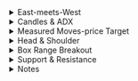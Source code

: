 
<details>
<summary>East-meets-West</summary>
<br>

   <img width="1482" alt="image" src="https://user-images.githubusercontent.com/75510135/201507709-79daff53-a8a4-4b1e-9ab1-784a4d4ce428.png">

   <img width="1482" alt="image" src="https://user-images.githubusercontent.com/75510135/201507873-6e84c414-450f-45c5-9a09-7d8b24962eab.png">
  
   - example
  <img width="1482" alt="image" src="https://user-images.githubusercontent.com/75510135/201507945-ed0909af-8152-4996-8a81-f52620756f92.png">

  - with Bollinger Band & Open Interest
 <img width="1482" alt="image" src="https://user-images.githubusercontent.com/75510135/201508051-ca2d6b6e-be26-4fac-9379-011c89fe0b7c.png">

 - macd
 <img width="1482" alt="image" src="https://user-images.githubusercontent.com/75510135/201508414-fd480896-7972-4f30-85d4-a8bc715fcdb6.png">

 - 9 days EMA
 <img width="1482" alt="image" src="https://user-images.githubusercontent.com/75510135/201508527-1b984f96-2512-418c-a21e-237cdb501b50.png">

 - Volume
 <img width="1482" alt="image" src="https://user-images.githubusercontent.com/75510135/201508643-2fc2eb17-dd92-476b-9ef4-1ecab475c4ed.png">

 
</details>




<details>
<summary>Candles & ADX</summary>
<br>

  <img width="1482" alt="image" src="https://user-images.githubusercontent.com/75510135/201509200-94193cab-2c04-44d9-bb39-740ff9c435ae.png">

  - example
 <img width="1482" alt="image" src="https://user-images.githubusercontent.com/75510135/201509218-cb2f7dd4-ecd6-4df0-b1fe-baccf862620a.png">

 <img width="1482" alt="image" src="https://user-images.githubusercontent.com/75510135/201509250-19624d58-3040-45c0-88d8-7745fdf7d871.png">

 <img width="1482" alt="image" src="https://user-images.githubusercontent.com/75510135/201509276-6212334b-4c77-43ef-8d3b-5134071a742b.png">

 - more concept
 <img width="1482" alt="image" src="https://user-images.githubusercontent.com/75510135/201509361-58adab4c-c34e-47f0-8d12-ece920bcb226.png">

 <img width="1482" alt="image" src="https://user-images.githubusercontent.com/75510135/201509387-73f88b1a-f641-4fff-a8a6-bcf62cc62731.png">

 <img width="1482" alt="image" src="https://user-images.githubusercontent.com/75510135/201509391-5ad957ea-d864-4cd2-ad80-a71048200646.png">

 <img width="1482" alt="image" src="https://user-images.githubusercontent.com/75510135/201509944-f8078d6a-2b80-4e93-8b62-16527590b45e.png">

 <img width="1482" alt="image" src="https://user-images.githubusercontent.com/75510135/201510004-af2860ea-af0d-4c6e-bc85-23ca61f27246.png">

 - uptrend - example
 <img width="1482" alt="image" src="https://user-images.githubusercontent.com/75510135/201510200-814127de-5dcd-455b-9270-859b7c4f8168.png">

 - downtrend or a weektrend - example
 <img width="1482" alt="image" src="https://user-images.githubusercontent.com/75510135/201510278-6f20b1d8-4610-4aee-9ea9-768f3561bbba.png">

 <img width="1482" alt="image" src="https://user-images.githubusercontent.com/75510135/201510662-d47584ef-e0fe-4025-92c3-811a3801bda5.png">

 <img width="1482" alt="image" src="https://user-images.githubusercontent.com/75510135/201510771-2e74119f-3504-4393-b305-ee61287fcfff.png">

 <img width="1482" alt="image" src="https://user-images.githubusercontent.com/75510135/201510853-79c47d9a-2af2-4fa1-bc5e-abecb1a1d1c4.png">

 <img width="1482" alt="image" src="https://user-images.githubusercontent.com/75510135/201510905-d1ddfcf6-1ebf-4904-9121-a1774fcff563.png">

 <img width="1482" alt="image" src="https://user-images.githubusercontent.com/75510135/201510924-2a00f1b6-3926-42c4-80c4-f0b43cb21813.png">

 <img width="1482" alt="image" src="https://user-images.githubusercontent.com/75510135/201510989-9990d34a-5fd2-4225-9145-3478dabb7104.png">

 - Bearish Pattern based on ADX
 <img width="1482" alt="image" src="https://user-images.githubusercontent.com/75510135/201511151-55888523-e33c-40c9-90dd-1120079d33a5.png">

 - Bullish pattern based on ADX
 <img width="1482" alt="image" src="https://user-images.githubusercontent.com/75510135/201511185-4a7b6ed5-1399-4cc0-8358-06cf52b44204.png">

 
</details>



<details>
<summary>Measured Moves-price Target</summary>
<br>

   <img width="1482" alt="image" src="https://user-images.githubusercontent.com/75510135/201511446-c79c2305-bc52-42aa-9d22-0c9ea08f8791.png">

   <img width="1482" alt="image" src="https://user-images.githubusercontent.com/75510135/201511485-44361ffe-22fb-4992-bfe6-2b62c1044d0b.png">

   <img width="1482" alt="image" src="https://user-images.githubusercontent.com/75510135/201511503-0bcd7a33-92ce-4c7d-baa5-c72a96401901.png">

   <img width="1482" alt="image" src="https://user-images.githubusercontent.com/75510135/201511524-e63c6e63-bca4-41b1-ab32-027032500f8e.png">

   <img width="1482" alt="image" src="https://user-images.githubusercontent.com/75510135/201511533-0d5288c9-7c1b-4e1b-8325-579568463fb7.png">

   <img width="1482" alt="image" src="https://user-images.githubusercontent.com/75510135/201511577-994f0b8f-92c5-4c3b-9a92-4725e6b760c2.png">

   <img width="1482" alt="image" src="https://user-images.githubusercontent.com/75510135/201511658-eb613c8d-79fd-4c37-89f2-38ab2b6d6214.png">

   
</details>



<details>
<summary>Head & Shoulder</summary>
<br>

   <img width="1482" alt="image" src="https://user-images.githubusercontent.com/75510135/201511709-ea9e9841-a882-4464-86a0-6e594bcf7014.png">

   - example
   <img width="1482" alt="image" src="https://user-images.githubusercontent.com/75510135/201511809-d180ebf4-7782-44d5-8d22-e9f68284a9ce.png">

   <img width="1482" alt="image" src="https://user-images.githubusercontent.com/75510135/201511912-915630f2-e13c-4584-a579-e0ed52a1c64a.png">

   <img width="1482" alt="image" src="https://user-images.githubusercontent.com/75510135/201512023-b155ad4b-7df0-496b-b115-0e92e04ce583.png">

   
</details>


<details>
<summary>Box Range Breakout</summary>
<br>

   <img width="1482" alt="image" src="https://user-images.githubusercontent.com/75510135/201512126-ede63a20-3333-495c-9925-86c86cd8443c.png">
   <img width="1482" alt="image" src="https://user-images.githubusercontent.com/75510135/201512538-04a48503-363c-495b-b8d2-5837f5dac980.png">
   - example
   <img width="1482" alt="image" src="https://user-images.githubusercontent.com/75510135/201512583-d284ae07-29d6-443e-b7c8-7453f9893b94.png">

   <img width="1482" alt="image" src="https://user-images.githubusercontent.com/75510135/201512596-6d86e844-b189-4565-9635-ff09a53f59d9.png">

   <img width="1482" alt="image" src="https://user-images.githubusercontent.com/75510135/201512623-7a38ff8a-5695-4359-ad53-f223ba00431c.png">

   <img width="1482" alt="image" src="https://user-images.githubusercontent.com/75510135/201512714-7c4a97a5-60dc-4a7c-97b7-ba203de5ad20.png">

   
</details>



<details>
<summary>Support & Resistance</summary>
<br>

  <img width="1489" alt="image" src="https://user-images.githubusercontent.com/75510135/201512890-6bfda498-1f97-483b-bc69-ba8610790e06.png">

   <img width="1489" alt="image" src="https://user-images.githubusercontent.com/75510135/201512902-5c81589b-62e8-4156-87b4-8689a310e2f3.png">

   <img width="1489" alt="image" src="https://user-images.githubusercontent.com/75510135/201512927-8daf6d35-5ad0-47a0-b3a8-a5e9ee201071.png">

   - example
   <img width="1489" alt="image" src="https://user-images.githubusercontent.com/75510135/201512976-c52c0d2d-691b-4f1b-bac3-f38239e403da.png">
   <img width="1489" alt="image" src="https://user-images.githubusercontent.com/75510135/201513055-54101f9e-fe13-425c-81cc-a12d77606f99.png">

   
   <img width="1489" alt="image" src="https://user-images.githubusercontent.com/75510135/201513086-afaa39a1-e067-4689-a870-f85c98a94d8c.png">

   <img width="1489" alt="image" src="https://user-images.githubusercontent.com/75510135/201513178-1e4deaa5-17b4-4242-9979-44da8fd2eff0.png">

   <img width="1489" alt="image" src="https://user-images.githubusercontent.com/75510135/201513197-dcf11797-f02d-458d-843c-79ea2ec6d502.png">

   <img width="1489" alt="image" src="https://user-images.githubusercontent.com/75510135/201513238-297a1f05-687a-4d93-a2fe-bbe34ee98d8a.png">

   <img width="1489" alt="image" src="https://user-images.githubusercontent.com/75510135/201513248-4956296e-20f7-4d9c-868b-0993601b30ba.png">

   <img width="1489" alt="image" src="https://user-images.githubusercontent.com/75510135/201513266-7e98ebf8-c7b2-4b87-a224-3c7878864469.png">

   <img width="1489" alt="image" src="https://user-images.githubusercontent.com/75510135/201513334-f0a3d785-2251-4840-ab66-dbb134cb5c29.png">

   - very command to break the support
   <img width="1489" alt="image" src="https://user-images.githubusercontent.com/75510135/201513350-3305164e-0255-4e6d-915c-bba3fbd45327.png">

      - very command to break the resistance
   <img width="1489" alt="image" src="https://user-images.githubusercontent.com/75510135/201513385-ebe1a465-8679-4455-9575-511306a5ec38.png">

   
</details>



<details>
<summary>Notes</summary>
<br>
 
   - support & Resistance
     <img width="1489" alt="image" src="https://user-images.githubusercontent.com/75510135/201512927-8daf6d35-5ad0-47a0-b3a8-a5e9ee201071.png">

   - a weak trend is signal for trend reversal
   
   <img width="1482" alt="image" src="https://user-images.githubusercontent.com/75510135/201512136-d52cf6d0-a131-4cc9-8a19-62cca789d9ca.png">


   <img width="1482" alt="image" src="https://user-images.githubusercontent.com/75510135/201507686-75b24aff-4107-403d-a88f-b8951ceafedb.png">

   <img width="1482" alt="image" src="https://user-images.githubusercontent.com/75510135/201509379-55f53cf4-96d6-404c-bf08-c165c247d110.png">

 
   - ADX , anything 7-20 days period is fine 
   <img width="1482" alt="image" src="https://user-images.githubusercontent.com/75510135/201509954-64f42554-f659-49e0-8a4f-bd7de04044e7.png">

  <img width="1482" alt="image" src="https://user-images.githubusercontent.com/75510135/201510010-3132ded5-3bb4-46da-850a-bade0b7f51ba.png">

  <img width="1482" alt="image" src="https://user-images.githubusercontent.com/75510135/201510434-9158272f-2017-4aba-a0d9-e0a12278a04f.png">

  <img width="1482" alt="image" src="https://user-images.githubusercontent.com/75510135/201510500-06990ac6-33b1-4f43-b6ba-6ca9a34c8ee3.png">

  <img width="1482" alt="image" src="https://user-images.githubusercontent.com/75510135/201511500-f02f1a3d-3752-47b6-bc56-2ed913fd2d74.png">
  <img width="1482" alt="image" src="https://user-images.githubusercontent.com/75510135/201511530-02d6c6de-9715-43bc-92ae-49ffc8a439c9.png">

  <img width="1482" alt="image" src="https://user-images.githubusercontent.com/75510135/201511568-95280932-c834-45f1-96b4-c098bb899420.png">

      
</details>

